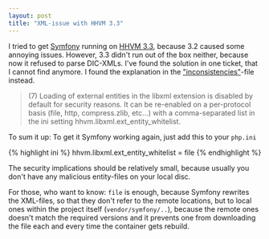 ```yaml
---
layout: post
title: "XML-issue with HHVM 3.3"
---
```


I tried to get [Symfony](http://symfony.com/) running on [HHVM 3.3](http://hhvm.com/blog/6239/hhvm-3-3-0),
because 3.2 caused some annoying issues. However, 3.3 didn't run out of the box
neither, because now it refused to parse DIC-XMLs. I've found the solution in
one ticket, that I cannot find anymore. I found the explanation in the
["inconsistencies"](https://github.com/facebook/hhvm/blob/c53aa2bd8ffb6e06768cbd4c9c26ff95db442369/hphp/doc/inconsistencies#L131-L134)-file
instead.

> (7) Loading of external entities in the libxml extension is disabled by default
> for security reasons. It can be re-enabled on a per-protocol basis (file, http,
> compress.zlib, etc...) with a comma-separated list in the ini setting
> hhvm.libxml.ext_entity_whitelist.

To sum it up: To get it Symfony working again, just add this to your `php.ini`

{% highlight ini %}
hhvm.libxml.ext_entity_whitelist = file
{% endhighlight %}

The security implications should be relatively small, because usually you don't
have any malicious entity-files on your local disc.

For those, who want to know: `file` is enough, because Symfony rewrites the
XML-files, so that they don't refer to the remote locations, but to local ones
within the project itself (`vendor/symfony/..`),
because the remote ones doesn't match the required versions and it prevents one
from downloading the file each and every time the container gets rebuild.

